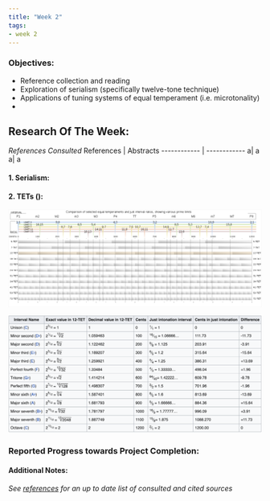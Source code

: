 ```yaml
---
title: "Week 2"
tags:
- week 2
---
```


### Objectives: 
- Reference collection and reading 
- Exploration of serialism (specifically twelve-tone technique)
- Applications of tuning systems of equal temperament (i.e. microtonality)
- 

## Research Of The Week:
_References Consulted_
References | Abstracts
------------ | ------------
a| a
a| a







#### 1. **Serialism**:

#### 2. **TETs ()**:


![bruh](Pasted%20image%2020220425221605.png)

![bruh1](Screen%20Shot%202022-04-25%20at%2010.22.34%20PM.png)

### Reported Progress towards Project Completion:


#### Additional Notes:

*See [references](/notes/vault/references.md) for an up to date list of consulted and cited sources*
